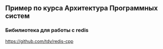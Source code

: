 ## Пример по курса Архитектура Программных систем


### Бибилиотека для работы с redis

https://github.com/tdv/redis-cpp
